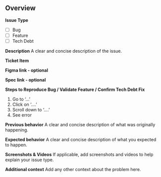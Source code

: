 ## Overview

**Issue Type**

- [ ] Bug
- [ ] Feature
- [ ] Tech Debt

**Description**
A clear and concise description of the issue.

**Ticket Item**

**Figma link - optional**

**Spec link - optional**

**Steps to Reproduce Bug / Validate Feature / Confirm Tech Debt Fix**

1. Go to ‘...’
2. Click on ‘....’
3. Scroll down to ‘....’
4. See error
   
**Previous behavior**
A clear and concise description of what was originally happening.

**Expected behavior**
A clear and concise description of what you expected to happen.

**Screenshots & Videos**
If applicable, add screenshots and videos to help explain your issue type.

**Additional context**
Add any other context about the problem here.

